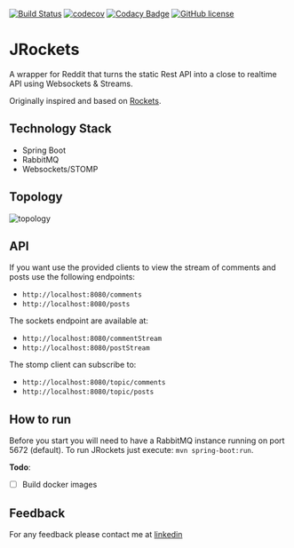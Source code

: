 [![Build Status](https://travis-ci.org/nicolasmanic/JRockets.svg?branch=master)](https://travis-ci.org/nicolasmanic/JRockets)
[![codecov](https://codecov.io/gh/nicolasmanic/JRockets/branch/master/graph/badge.svg)](https://codecov.io/gh/nicolasmanic/JRockets)
[![Codacy Badge](https://api.codacy.com/project/badge/Grade/0843fb7e829a4c3e901a10363f6b1c7a)](https://www.codacy.com/app/nicolasmanic/JRockets?utm_source=github.com&amp;utm_medium=referral&amp;utm_content=nicolasmanic/JRockets&amp;utm_campaign=Badge_Grade)
[![GitHub license](https://img.shields.io/github/license/mashape/apistatus.svg)](https://github.com/nicolasmanic/JRockets/blob/master/LICENCE)
# JRockets

A wrapper for Reddit that turns the static Rest API into a close to realtime API using Websockets & Streams.
 
Originally inspired and based on [Rockets](https://github.com/rockets/rockets).

## Technology Stack

- Spring Boot
- RabbitMQ
- Websockets/STOMP

## Topology

![topology](https://user-images.githubusercontent.com/4174162/30294111-a7f0e008-9744-11e7-8fd6-f1020d2cb1fe.png)


## API

If you want use the provided clients to view the stream of comments and posts use the following endpoints:

- `http://localhost:8080/comments`
- `http://localhost:8080/posts`

The sockets endpoint are available at:
- `http://localhost:8080/commentStream`
- `http://localhost:8080/postStream`

The stomp client can subscribe to:
- `http://localhost:8080/topic/comments`
- `http://localhost:8080/topic/posts`

## How to run

Before you start you will need to have a RabbitMQ instance running on port 5672 (default). To run JRockets
just execute: `mvn spring-boot:run`.

**Todo**:
- [ ] Build docker images

## Feedback

For any feedback please contact me at [linkedin](https://www.linkedin.com/in/nick-kanakis-24b34677)
